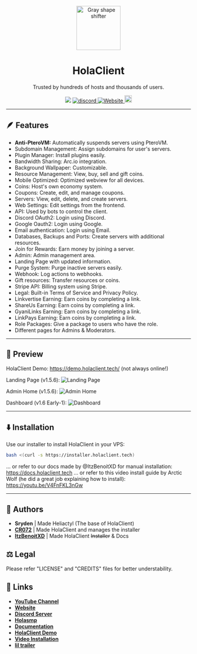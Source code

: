 <p align="center">
  <img src="https://media.discordapp.net/attachments/1082632266506850344/1108449684709703770/image.png" alt="Gray shape shifter" height="120" style="max-width: 100%;">
</p>
<h1 align="center" tabindex="-1" dir="auto">HolaClient</h1>
<p align="center" dir="auto">Trusted by hundreds of hosts and thousands of users.</p>
<p align="center">
  <a><img src="https://img.shields.io/github/downloads/CR072/HolaClient/total?color=blue&label=Downloads"/>
  <a href="https://discord.gg/CvqRH9TrYK"><img src="https://img.shields.io/discord/1038719273658499072?color=blue&label=Discord&logo=HolaClient&logoColor=blue" alt="discord" />
  <a href="https://docs.holaclient.tech"><img alt="Website" src="https://img.shields.io/website?down_color=lightred&down_message=Offline&label=Docs&up_color=blue&up_message=Online&url=https%3A%2F%2Fholaclient.tech%2F">
  <a  href="https://github.com/CR072/HolaClient/stargazers"><img src="https://img.shields.io/github/stars/CR072/HolaClient?label=Stars %E2%AD%90" height="20"/></a>
</p>

---

## 🪶 Features
- **Anti-PteroVM:** Automatically suspends servers using PteroVM.
- Subdomain Management: Assign subdomains for user's servers.
- Plugin Manager: Install plugins easily.
- Bandwidth Sharing: Arc.io integration.
- Background Wallpaper: Customizable.
- Resource Management: View, buy, sell and gift coins.
- Mobile Optimized: Optimized webview for all devices.
- Coins: Host's own economy system.
- Coupons: Create, edit, and manage coupons.
- Servers: View, edit, delete, and create servers.
- Web Settings: Edit settings from the frontend.
- API: Used by bots to control the client.
- Discord OAuth2: Login using Discord.
- Google Oauth2: Login using Google.
- Email authentication: Login using Email.
- Databases, Backups and Ports: Create servers with additional resources.
- Join for Rewards: Earn money by joining a server.
- Admin: Admin management area.
- Landing Page with updated information.
- Purge System: Purge inactive servers easily.
- Webhook: Log actions to webhooks.
- Gift resources: Transfer resources or coins.
- Stripe API: Billing system using Stripe.
- Legal: Built-in Terms of Service and Privacy Policy.
- Linkvertise Earning: Earn coins by completing a link.
- ShareUs Earning: Earn coins by completing a link.
- GyaniLinks Earning: Earn coins by completing a link.
- LinkPays Earning: Earn coins by completing a link.
- Role Packages: Give a package to users who have the role.
- Different pages for Admins & Moderators.

---


## 👀 Preview
HolaClient Demo: https://demo.holaclient.tech/ (not always online!)

Landing Page (v1.5.6):
![Landing Page](https://github.com/CR072/HolaClient/assets/102372274/8b3b0cea-1b7f-44e3-abf4-6da6c09a6e2b)

Admin Home (v1.5.6):
![Admin Home](https://github.com/CR072/HolaClient/assets/102372274/7a748fb0-1d6d-43ea-a1e2-4ce394d1d363)

Dashboard (v1.6 Early-1):
![Dashboard](https://github.com/HolaClient/HolaClient/assets/102372274/735d0c54-becf-49b2-83bb-9737ed037e11)

---

## ⬇️ Installation
Use our installer to install HolaClient in your VPS:<br>
```bash
bash <(curl -s https://installer.holaclient.tech)
```
... or refer to our docs made by @ItzBenoitXD for manual installation: https://docs.holaclient.tech
... or refer to this video install guide by Arctic Wolf (he did a great job explaining how to install): https://youtu.be/V4FnFKL3nGw
    
---

## 📝 Authors
- **Sryden** | Made Heliactyl (The base of HolaClient)
- [**CR072**](https://github.com/CR072) | Made HolaClient and manages the installer
- [**ItzBenoitXD**](https://github.com/ItzBenoitXD) | Made HolaClient ~~Installer~~ & Docs
    
## ⚖️  Legal
Please refer "LICENSE" and "CREDITS" files for better understability.

## 🔗 Links
- [**YouTube Channel**](https://youtube.com/@holallc)
- [**Website**](https://holaclient.tech)
- [**Discord Server**](https://discord.gg/ne8JwpGpX3)
- [**Holasmp**](https://discord.gg/Dms5dsmVAs)
- [**Documentation**](https://docs.holaclient.tech)
- [**HolaClient Demo**](https://demo.holaclient.tech)
- [**Video Installation**](https://youtu.be/V4FnFKL3nGw)
- [**lil trailer**](https://www.youtube.com/watch?v=66-wZzYsb-w&pp=ygUKaG9sYWNsaWVudA%3D%3D)
